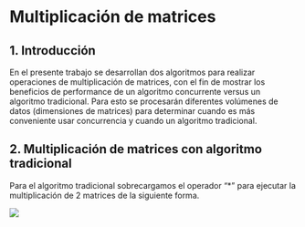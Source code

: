 # Multiplicación de matrices

## 1. Introducción
En el presente trabajo se desarrollan dos algoritmos para realizar operaciones de multiplicación de matrices, con el fin de mostrar los beneficios de performance de un algoritmo concurrente versus un algoritmo tradicional. Para esto se procesarán diferentes volúmenes de datos (dimensiones de matrices) para determinar cuando es más conveniente usar concurrencia y cuando un algoritmo tradicional.

## 2. Multiplicación de matrices con algoritmo tradicional
Para el algoritmo tradicional sobrecargamos el operador “*” para ejecutar la multiplicación de 2 matrices de la siguiente forma.

![](https://github.com/cs2b01/uniform-interface/blob/master/ui3.png)
